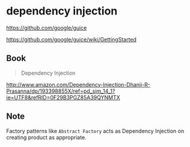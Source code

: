 # dependency injection

https://github.com/google/guice

https://github.com/google/guice/wiki/GettingStarted

## Book

> Dependency Injection

http://www.amazon.com/Dependency-Injection-Dhanji-R-Prasanna/dp/193398855X/ref=pd_sim_14_1?ie=UTF8&refRID=0F29B3PGZ85A39QYNMTX

## Note

Factory patterns like `Abstract Factory` acts as Dependency Injection on creating product as appropriate.
